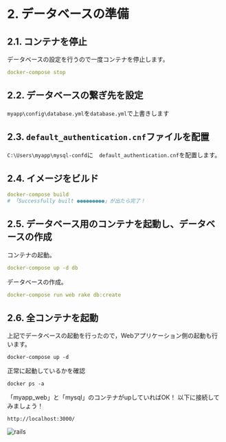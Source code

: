 # 2. データベースの準備

## 2.1. コンテナを停止

データベースの設定を行うので一度コンテナを停止します。

```yml
docker-compose stop
```

## 2.2. データベースの繋ぎ先を設定

`myapp\config\database.yml`を`database.yml`で上書きします

## 2.3. `default_authentication.cnf`ファイルを配置

`C:\Users\myapp\mysql-confd`に　`default_authentication.cnf`を配置します。

## 2.4. イメージをビルド

```yml
docker-compose build
# 「Successfully built ●●●●●●●●●」が出たら完了！
```

## 2.5. データベース用のコンテナを起動し、データベースの作成

コンテナの起動。

```yml
docker-compose up -d db
```

データベースの作成。

```yml
docker-compose run web rake db:create
```

## 2.6. 全コンテナを起動

上記でデータベースの起動を行ったので，Webアプリケーション側の起動も行います。

```
docker-compose up -d 
```

正常に起動しているかを確認
```
docker ps -a
```
「myapp_web」と「mysql」のコンテナがupしていればOK！
以下に接続してみましょう！

```
http://localhost:3000/
```
![rails](https://user-images.githubusercontent.com/53431136/69325441-85076d80-0c8d-11ea-9610-786f056a8201.png)



